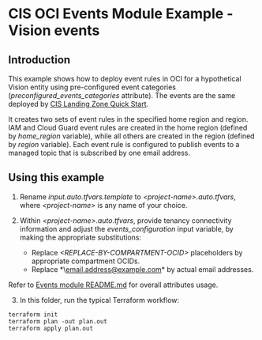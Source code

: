 # CIS OCI Events Module Example - Vision events

## Introduction

This example shows how to deploy event rules in OCI for a hypothetical Vision entity using pre-configured event categories (*preconfigured_events_categories* attribute). The events are the same deployed by [CIS Landing Zone Quick Start](https://github.com/oracle-quickstart/oci-cis-landingzone-quickstart).

It creates two sets of event rules in the specified home region and region. IAM and Cloud Guard event rules are created in the home region (defined by *home_region* variable), while all others are created in the region (defined by *region* variable). Each event rule is configured to publish events to a managed topic that is subscribed by one email address.

## Using this example
1. Rename *input.auto.tfvars.template* to *\<project-name\>.auto.tfvars*, where *\<project-name\>* is any name of your choice.

2. Within *\<project-name\>.auto.tfvars*, provide tenancy connectivity information and adjust the *events_configuration* input variable, by making the appropriate substitutions:
   - Replace *\<REPLACE-BY-COMPARTMENT-OCID\>* placeholders by appropriate compartment OCIDs. 
   - Replace *\email.address@example.com\* by actual email addresses.

Refer to [Events module README.md](../../README.md) for overall attributes usage.

3. In this folder, run the typical Terraform workflow:
```
terraform init
terraform plan -out plan.out
terraform apply plan.out
```